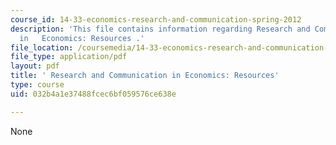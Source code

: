 ```yaml
---
course_id: 14-33-economics-research-and-communication-spring-2012
description: 'This file contains information regarding Research and Communication
  in   Economics: Resources .'
file_location: /coursemedia/14-33-economics-research-and-communication-spring-2012/032b4a1e37488fcec6bf059576ce638e_MIT14_33S12_1433_handout.pdf
file_type: application/pdf
layout: pdf
title: ' Research and Communication in Economics: Resources'
type: course
uid: 032b4a1e37488fcec6bf059576ce638e

---
```

None